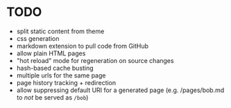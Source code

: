 # TODO

* split static content from theme
* css generation
* markdown extension to pull code from GitHub
* allow plain HTML pages
* "hot reload" mode for regeneration on source changes
* hash-based cache busting
* multiple urls for the same page
* page history tracking + redirection
* allow suppressing default URI for a generated page (e.g. /pages/bob.md to *not* be served as `/bob`)
